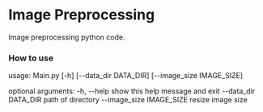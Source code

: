 # Image Preprocessing

Image preprocessing python code.

### How to use

usage: Main.py [-h] [--data_dir DATA_DIR] [--image_size IMAGE_SIZE]

optional arguments:
  -h, --help            show this help message and exit
  --data_dir DATA_DIR   path of directory
  --image_size IMAGE_SIZE
                        resize image size


